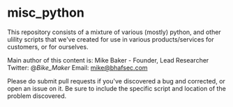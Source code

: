 # misc_python

This repository consists of a mixture of various (mostly) python, and other
ulility scripts that we've created for use in various products/services for
customers, or for ourselves.

Main author of this content is:
Mike Baker -  Founder, Lead Researcher
Twitter: @_Bike_Maker_ 
Email: mike@bhafsec.com

Please do submit pull requests if you've discovered a bug and corrected, or 
open an issue on it.  Be sure to include the specific script and location of
the problem discovered.

